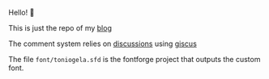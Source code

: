 Hello! :wave: 

This is just the repo of my [blog](https://toniogela.dev)

The comment system relies on [discussions](https://github.com/TonioGela/blog/discussions) using [giscus](https://giscus.app/)

The file `font/toniogela.sfd` is the fontforge project that outputs the custom font.
